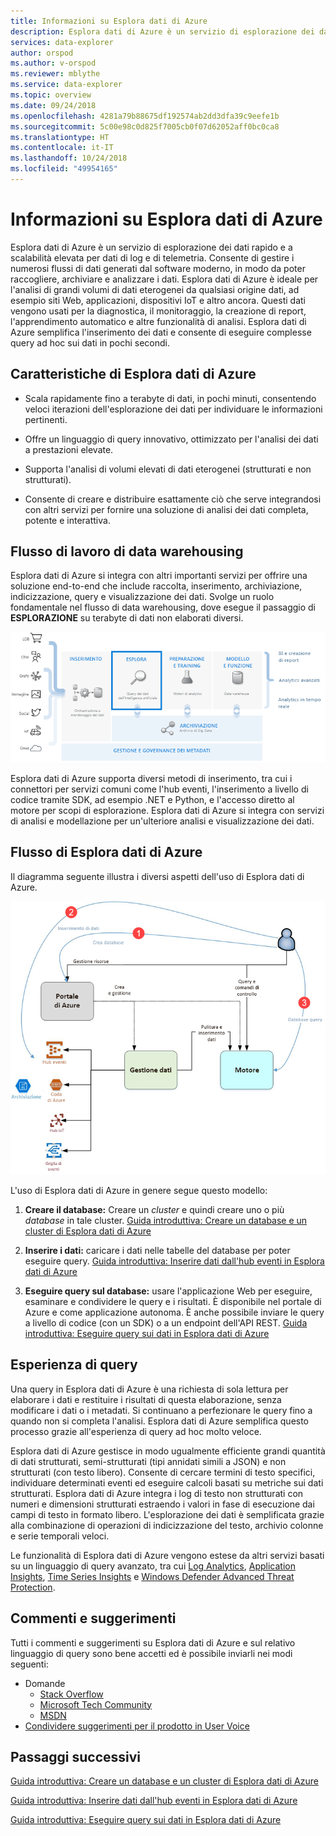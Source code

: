 ```yaml
---
title: Informazioni su Esplora dati di Azure
description: Esplora dati di Azure è un servizio di esplorazione dei dati rapido e a scalabilità elevata per dati di log e di telemetria.
services: data-explorer
author: orspod
ms.author: v-orspod
ms.reviewer: mblythe
ms.service: data-explorer
ms.topic: overview
ms.date: 09/24/2018
ms.openlocfilehash: 4281a79b88675df192574ab2dd3dfa39c9eefe1b
ms.sourcegitcommit: 5c00e98c0d825f7005cb0f07d62052aff0bc0ca8
ms.translationtype: HT
ms.contentlocale: it-IT
ms.lasthandoff: 10/24/2018
ms.locfileid: "49954165"
---
```

# <a name="what-is-azure-data-explorer"></a>Informazioni su Esplora dati di Azure

Esplora dati di Azure è un servizio di esplorazione dei dati rapido e a scalabilità elevata per dati di log e di telemetria. Consente di gestire i numerosi flussi di dati generati dal software moderno, in modo da poter raccogliere, archiviare e analizzare i dati. Esplora dati di Azure è ideale per l'analisi di grandi volumi di dati eterogenei da qualsiasi origine dati, ad esempio siti Web, applicazioni, dispositivi IoT e altro ancora. Questi dati vengono usati per la diagnostica, il monitoraggio, la creazione di report, l'apprendimento automatico e altre funzionalità di analisi. Esplora dati di Azure semplifica l'inserimento dei dati e consente di eseguire complesse query ad hoc sui dati in pochi secondi.

## <a name="what-makes-azure-data-explorer-unique"></a>Caratteristiche di Esplora dati di Azure

- Scala rapidamente fino a terabyte di dati, in pochi minuti, consentendo veloci iterazioni dell'esplorazione dei dati per individuare le informazioni pertinenti.

- Offre un linguaggio di query innovativo, ottimizzato per l'analisi dei dati a prestazioni elevate.

- Supporta l'analisi di volumi elevati di dati eterogenei (strutturati e non strutturati).

- Consente di creare e distribuire esattamente ciò che serve integrandosi con altri servizi per fornire una soluzione di analisi dei dati completa, potente e interattiva.

## <a name="data-warehousing-workflow"></a>Flusso di lavoro di data warehousing

Esplora dati di Azure si integra con altri importanti servizi per offrire una soluzione end-to-end che include raccolta, inserimento, archiviazione, indicizzazione, query e visualizzazione dei dati. Svolge un ruolo fondamentale nel flusso di data warehousing, dove esegue il passaggio di **ESPLORAZIONE** su terabyte di dati non elaborati diversi.

![Diagramma del data warehouse](media/data-explorer-overview/data-warehouse.png)

Esplora dati di Azure supporta diversi metodi di inserimento, tra cui i connettori per servizi comuni come l'hub eventi, l'inserimento a livello di codice tramite SDK, ad esempio .NET e Python, e l'accesso diretto al motore per scopi di esplorazione. Esplora dati di Azure si integra con servizi di analisi e modellazione per un'ulteriore analisi e visualizzazione dei dati.

## <a name="azure-data-explorer-flow"></a>Flusso di Esplora dati di Azure

Il diagramma seguente illustra i diversi aspetti dell'uso di Esplora dati di Azure.

![Flusso di Esplora dati di Azure](media/data-explorer-overview/workflow.png)

L'uso di Esplora dati di Azure in genere segue questo modello:

1. **Creare il database:** Creare un *cluster* e quindi creare uno o più *database* in tale cluster. [Guida introduttiva: Creare un database e un cluster di Esplora dati di Azure](create-cluster-database-portal.md)

1. **Inserire i dati:** caricare i dati nelle tabelle del database per poter eseguire query. [Guida introduttiva: Inserire dati dall'hub eventi in Esplora dati di Azure](ingest-data-event-hub.md)

1. **Eseguire query sul database:** usare l'applicazione Web per eseguire, esaminare e condividere le query e i risultati. È disponibile nel portale di Azure e come applicazione autonoma. È anche possibile inviare le query a livello di codice (con un SDK) o a un endpoint dell'API REST. [Guida introduttiva: Eseguire query sui dati in Esplora dati di Azure](web-query-data.md)

## <a name="query-experience"></a>Esperienza di query

Una query in Esplora dati di Azure è una richiesta di sola lettura per elaborare i dati e restituire i risultati di questa elaborazione, senza modificare i dati o i metadati. Si continuano a perfezionare le query fino a quando non si completa l'analisi. Esplora dati di Azure semplifica questo processo grazie all'esperienza di query ad hoc molto veloce.

Esplora dati di Azure gestisce in modo ugualmente efficiente grandi quantità di dati strutturati, semi-strutturati (tipi annidati simili a JSON) e non strutturati (con testo libero). Consente di cercare termini di testo specifici, individuare determinati eventi ed eseguire calcoli basati su metriche sui dati strutturati. Esplora dati di Azure integra i log di testo non strutturati con numeri e dimensioni strutturati estraendo i valori in fase di esecuzione dai campi di testo in formato libero. L'esplorazione dei dati è semplificata grazie alla combinazione di operazioni di indicizzazione del testo, archivio colonne e serie temporali veloci.

Le funzionalità di Esplora dati di Azure vengono estese da altri servizi basati su un linguaggio di query avanzato, tra cui [Log Analytics](/azure/log-analytics/), [Application Insights](/azure/application-insights/), [Time Series Insights](/azure/time-series-insights/) e [Windows Defender Advanced Threat Protection](/windows/security/threat-protection/windows-defender-atp/windows-defender-advanced-threat-protection/).

## <a name="feedback"></a>Commenti e suggerimenti

Tutti i commenti e suggerimenti su Esplora dati di Azure e sul relativo linguaggio di query sono bene accetti ed è possibile inviarli nei modi seguenti:

- Domande
  - [Stack Overflow](https://stackoverflow.com/questions/tagged/azure-data-explorer)
  - [Microsoft Tech Community](https://techcommunity.microsoft.com/t5/Azure-Data-Explorer/bd-p/Kusto)
  - [MSDN](https://social.msdn.microsoft.com/Forums/en-US/home?forum=AzureKusto)
- [Condividere suggerimenti per il prodotto in User Voice](http://aka.ms/AzureDataExplorer.UserVoice)

## <a name="next-steps"></a>Passaggi successivi

[Guida introduttiva: Creare un database e un cluster di Esplora dati di Azure](create-cluster-database-portal.md)

[Guida introduttiva: Inserire dati dall'hub eventi in Esplora dati di Azure](ingest-data-event-hub.md)

[Guida introduttiva: Eseguire query sui dati in Esplora dati di Azure](web-query-data.md)

